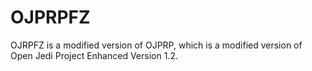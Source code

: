 # OJPRPFZ
OJRPFZ is a modified version of OJPRP, which is a modified version of Open Jedi Project Enhanced Version 1.2.
